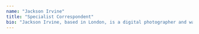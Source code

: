 ```yaml
---
name: "Jackson Irvine"
title: "Specialist Correspondent"
bio: "Jackson Irvine, based in London, is a digital photographer and war journalist for AAN News. He joined the news organisation in 2010, closely following the situation in Takistan at the time."
---
```

